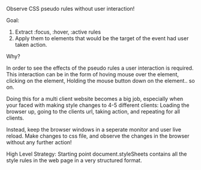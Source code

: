 Observe CSS pseudo rules without user interaction!

Goal:

1) Extract :focus, :hover, :active rules
2) Apply them to elements that would be the target of the event had user taken action.


Why?

In order to see the effects of the pseudo rules a user interaction is required.
This interaction can be in the form of hoving mouse over the element, clicking
on the element, Holding the mouse button down on the element.. so on.

Doing this for a multi client website becomes a big job, especially when your
faced with making style changes to 4-5 different clients: Loading the browser up,
going to the clients url, taking action, and repeating for all clients.

Instead, keep the browser windows in a seperate monitor and user live reload.
Make changes to css file, and observe the changes in the browser without any further action!



High Level Strategy:
Starting point
document.styleSheets contains all the style rules in the web page in a very structured format.
